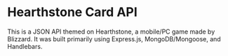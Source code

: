 # Hearthstone Card API

This is a JSON API themed on Hearthstone, a mobile/PC game made by Blizzard. It was built primarily using Express.js, MongoDB/Mongoose, and Handlebars.
